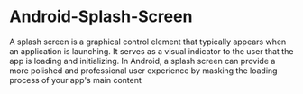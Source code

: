 # Android-Splash-Screen
A splash screen is a graphical control element that typically appears when an application  is launching. It serves as a visual indicator to the user that the app is loading and initializing. In Android, a splash screen can provide a more polished and professional user experience by masking the loading process of your app's main content
